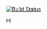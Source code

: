 [![Build
Status](https://api.travis-ci.org/noyoshi/learning_travis.svg?branch=master)](https://github.com/noyoshi)

Hi
